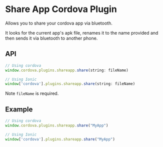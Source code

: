 # Share App Cordova Plugin

Allows you to share your cordova app via bluetooth. 


It looks for the current app's apk file, renames it to the name provided and then sends it via bluetooth to another phone.  

## API

```js
// Using cordova
window.cordova.plugins.shareapp.share(string: fileName)

// Using Ionic 
window['cordova'].plugins.shareapp.share(string: fileName)
```

Note `fileName` is required.



## Example

```js
// Using cordova
window.cordova.plugins.shareapp.share("MyApp")

// Using Ionic 
window['cordova'].plugins.shareapp.share("MyApp")
```